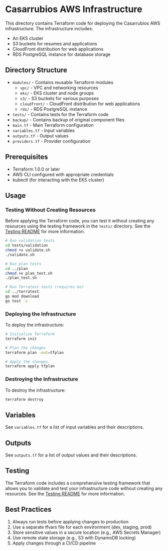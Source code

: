 # Casarrubios AWS Infrastructure

This directory contains Terraform code for deploying the Casarrubios AWS infrastructure. The infrastructure includes:

- An EKS cluster
- S3 buckets for resumes and applications
- CloudFront distribution for web applications
- RDS PostgreSQL instance for database storage

## Directory Structure

- `modules/` - Contains reusable Terraform modules
  - `vpc/` - VPC and networking resources
  - `eks/` - EKS cluster and node groups
  - `s3/` - S3 buckets for various purposes
  - `cloudfront/` - CloudFront distribution for web applications
  - `rds/` - RDS PostgreSQL instance
- `tests/` - Contains tests for the Terraform code
- `backup/` - Contains backup of original component files
- `main.tf` - Main Terraform configuration
- `variables.tf` - Input variables
- `outputs.tf` - Output values
- `providers.tf` - Provider configuration

## Prerequisites

- Terraform 1.0.0 or later
- AWS CLI configured with appropriate credentials
- kubectl (for interacting with the EKS cluster)

## Usage

### Testing Without Creating Resources

Before applying the Terraform code, you can test it without creating any resources using the testing framework in the `tests/` directory. See the [Testing README](tests/README.md) for more information.

```bash
# Run validation tests
cd tests/validation
chmod +x validate.sh
./validate.sh

# Run plan tests
cd ../plan
chmod +x plan_test.sh
./plan_test.sh

# Run Terratest tests (requires Go)
cd ../terratest
go mod download
go test -v
```

### Deploying the Infrastructure

To deploy the infrastructure:

```bash
# Initialize Terraform
terraform init

# Plan the changes
terraform plan -out=tfplan

# Apply the changes
terraform apply tfplan
```

### Destroying the Infrastructure

To destroy the infrastructure:

```bash
terraform destroy
```

## Variables

See `variables.tf` for a list of input variables and their descriptions.

## Outputs

See `outputs.tf` for a list of output values and their descriptions.

## Testing

The Terraform code includes a comprehensive testing framework that allows you to validate and test your infrastructure code without creating any resources. See the [Testing README](tests/README.md) for more information.

## Best Practices

1. Always run tests before applying changes to production
2. Use a separate tfvars file for each environment (dev, staging, prod)
3. Store sensitive values in a secure location (e.g., AWS Secrets Manager)
4. Use remote state storage (e.g., S3 with DynamoDB locking)
5. Apply changes through a CI/CD pipeline
